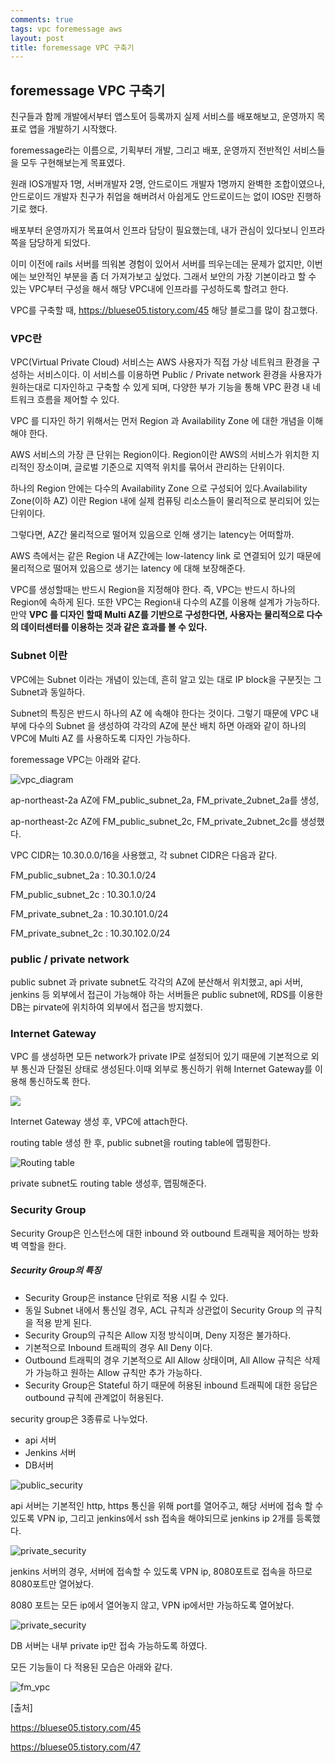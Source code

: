```yaml
---
comments: true
tags: vpc foremessage aws
layout: post
title: foremessage VPC 구축기
---
```




## foremessage VPC 구축기

친구들과 함께 개발에서부터 앱스토어 등록까지 실제 서비스를 배포해보고, 운영까지 목표로 앱을 개발하기 시작했다.

foremessage라는 이름으로, 기획부터 개발, 그리고 배포, 운영까지 전반적인 서비스들을 모두 구현해보는게 목표였다.

원래 IOS개발자 1명, 서버개발자 2명, 안드로이드 개발자 1명까지 완벽한 조합이였으나, 안드로이드 개발자 친구가 취업을 해버려서 아쉽게도 안드로이드는 없이 IOS만 진행하기로 했다.

배포부터 운영까지가 목표여서 인프라 담당이 필요했는데, 내가 관심이 있다보니 인프라쪽을 담당하게 되었다.

이미 이전에 rails 서버를 띄워본 경험이 있어서 서버를 띄우는데는 문제가 없지만, 이번에는 보안적인 부분을 좀 더 가져가보고 싶었다. 그래서 보안의 가장 기본이라고 할 수 있는 VPC부터 구성을 해서 해당 VPC내에 인프라를 구성하도록 할려고 한다.

VPC를 구축할 때,  https://bluese05.tistory.com/45 해당 블로그를 많이 참고했다.



### VPC란

 VPC(Virtual Private Cloud) 서비스는 AWS 사용자가 직접 가상 네트워크 환경을 구성하는 서비스이다. 이 서비스를 이용하면 Public / Private network 환경을 사용자가 원하는대로 디자인하고 구축할 수 있게 되며, 다양한 부가 기능을 통해 VPC 환경 내 네트워크 흐름을 제어할 수 있다. 

VPC 를 디자인 하기 위해서는 먼저 Region 과 Availability Zone 에 대한 개념을 이해해야 한다. 

AWS 서비스의 가장 큰 단위는 Region이다. Region이란 AWS의 서비스가 위치한 지리적인 장소이며, 글로벌 기준으로 지역적 위치를 묶어서 관리하는 단위이다.

하나의 Region 안에는 다수의 Availability Zone 으로 구성되어 있다.Availability Zone(이하 AZ) 이란 Region 내에 실제 컴퓨팅 리소스들이 물리적으로 분리되어 있는 단위이다. 

 그렇다면, AZ간 물리적으로 떨어져 있음으로 인해 생기는 latency는 어떠할까.

 AWS 측에서는 같은 Region 내 AZ간에는 low-latency link 로 연결되어 있기 때문에 물리적으로 떨어져 있음으로 생기는 latency 에 대해 보장해준다. 

VPC를 생성할때는 반드시 Region을 지정해야 한다. 즉, VPC는 반드시 하나의 Region에 속하게 된다. 또한 VPC는 Region내 다수의 AZ를 이용해 설계가 가능하다.  만약 **VPC 를 디자인 할때 Multi AZ를 기반으로 구성한다면, 사용자는 물리적으로 다수의 데이터센터를 이용하는 것과 같은 효과를 볼 수 있다.** 



### Subnet 이란

VPC에는 Subnet 이라는 개념이 있는데, 흔히 알고 있는 대로 IP block을 구분짓는 그 Subnet과 동일하다. 

Subnet의 특징은 반드시 하나의 AZ 에 속해야 한다는 것이다. 그렇기 때문에 VPC 내부에 다수의 Subnet 을 생성하여 각각의 AZ에 분산 배치 하면 아래와 같이 하나의 VPC에 Multi AZ 를 사용하도록 디자인 가능하다. 

foremessage VPC는 아래와 같다.

![vpc_diagram](../assets/images/VPC_diagram.png)

ap-northeast-2a AZ에 FM_public_subnet_2a, FM_private_2ubnet_2a를 생성,

ap-northeast-2c AZ에 FM_public_subnet_2c, FM_private_2ubnet_2c를 생성했다.



VPC CIDR는 10.30.0.0/16을 사용했고,  각 subnet CIDR은 다음과 같다.

FM_public_subnet_2a : 10.30.1.0/24

FM_public_subnet_2c : 10.30.1.0/24

FM_private_subnet_2a : 10.30.101.0/24

FM_private_subnet_2c : 10.30.102.0/24



### public / private network 

public subnet 과 private subnet도 각각의 AZ에 분산해서 위치했고,  api 서버, jenkins 등 외부에서 접근이 가능해야 하는 서버들은 public subnet에,  RDS를 이용한 DB는 pirvate에 위치하여 외부에서 접근을 방지했다.



### Internet Gateway

VPC 를 생성하면 모든 network가 private IP로 설정되어 있기 때문에 기본적으로 외부 통신과 단절된 상태로 생성된다.이때 외부로 통신하기 위해 Internet Gateway를 이용해 통신하도록 한다. 

![](../assets/images/IGW.png)

Internet Gateway 생성 후, VPC에 attach한다.

routing table 생성 한 후, public subnet을 routing table에 맵핑한다.

![Routing table](../assets/images/routing_table.png)

private subnet도 routing table 생성후, 맵핑해준다.



### Security Group

Security Group은 인스턴스에 대한 inbound 와 outbound 트래픽을 제어하는 방화벽 역할을 한다. 



##### Security Group의 특징

- Security Group은 instance 단위로 적용 시킬 수 있다. 
- 동일 Subnet 내에서 통신일 경우, ACL 규칙과 상관없이 Security Group 의 규칙을 적용 받게 된다. 
- Security Group의 규칙은 Allow 지정 방식이며, Deny 지정은 불가하다.
- 기본적으로 Inbound 트래픽의 경우 All Deny 이다. 
- Outbound 트래픽의 경우 기본적으로 All Allow 상태이며, All Allow 규칙은 삭제가 가능하고 원하는 Allow 규칙만 추가 가능하다.
- Security Group은 Stateful 하기 때문에 허용된 inbound 트래픽에 대한 응답은 outbound 규칙에 관계없이 허용된다. 



security group은 3종류로 나누었다. 

- api 서버
- Jenkins 서버
- DB서버

![public_security](../assets/images/public_security_group.png)

api 서버는 기본적인 http, https 통신을 위해 port를 열어주고, 해당 서버에 접속 할 수 있도록 VPN ip, 그리고 jenkins에서 ssh 접속을 해야되므로 jenkins ip 2개를 등록했다.



![private_security](../assets/images/jenkins_security_group.png)

jenkins 서버의 경우, 서버에 접속할 수 있도록 VPN ip, 8080포트로 접속을 하므로 8080포트만 열어놨다.

8080 포트는 모든 ip에서 열어놓지 않고, VPN ip에서만 가능하도록 열어놨다.





![private_security](../assets/images/private_security_group.png)

DB 서버는 내부 private ip만 접속 가능하도록 하였다.



모든 기능들이 다 적용된 모습은 아래와 같다.

![fm_vpc](../assets/images/FM_diagram.png)





[출처]

 https://bluese05.tistory.com/45 

https://bluese05.tistory.com/47